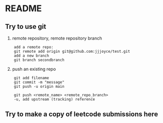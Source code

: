# README

## Try to use git

1. remote repository, remote repository branch
```
	add a remote repo:
	git remote add origin git@github.com:jjjoyce/test.git
	add a new branch
	git branch secondbranch
```

2. push an existing repo
```
	git add filename
	git commit -m "message"
	git push -u origin main
	
	git push <remote_name> <remote_repo_branch>
	-u, add upstream (tracking) reference
```

## Try to make a copy of leetcode submissions here





